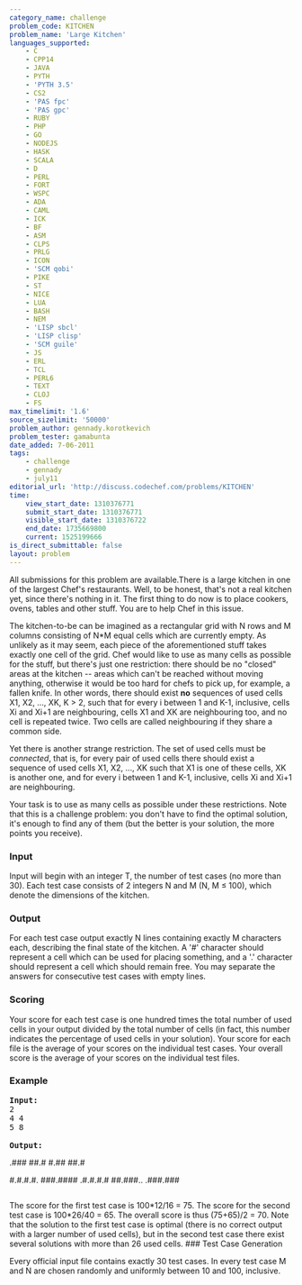 ```yaml
---
category_name: challenge
problem_code: KITCHEN
problem_name: 'Large Kitchen'
languages_supported:
    - C
    - CPP14
    - JAVA
    - PYTH
    - 'PYTH 3.5'
    - CS2
    - 'PAS fpc'
    - 'PAS gpc'
    - RUBY
    - PHP
    - GO
    - NODEJS
    - HASK
    - SCALA
    - D
    - PERL
    - FORT
    - WSPC
    - ADA
    - CAML
    - ICK
    - BF
    - ASM
    - CLPS
    - PRLG
    - ICON
    - 'SCM qobi'
    - PIKE
    - ST
    - NICE
    - LUA
    - BASH
    - NEM
    - 'LISP sbcl'
    - 'LISP clisp'
    - 'SCM guile'
    - JS
    - ERL
    - TCL
    - PERL6
    - TEXT
    - CLOJ
    - FS
max_timelimit: '1.6'
source_sizelimit: '50000'
problem_author: gennady.korotkevich
problem_tester: gamabunta
date_added: 7-06-2011
tags:
    - challenge
    - gennady
    - july11
editorial_url: 'http://discuss.codechef.com/problems/KITCHEN'
time:
    view_start_date: 1310376771
    submit_start_date: 1310376771
    visible_start_date: 1310376722
    end_date: 1735669800
    current: 1525199666
is_direct_submittable: false
layout: problem
---
```

All submissions for this problem are available.There is a large kitchen in one of the largest Chef's restaurants. Well, to be honest, that's not a real kitchen yet, since there's nothing in it. The first thing to do now is to place cookers, ovens, tables and other stuff. You are to help Chef in this issue.

The kitchen-to-be can be imagined as a rectangular grid with N rows and M columns consisting of N\*M equal cells which are currently empty. As unlikely as it may seem, each piece of the aforementioned stuff takes exactly one cell of the grid. Chef would like to use as many cells as possible for the stuff, but there's just one restriction: there should be no "closed" areas at the kitchen -- areas which can't be reached without moving anything, otherwise it would be too hard for chefs to pick up, for example, a fallen knife. In other words, there should exist **no** sequences of used cells X1, X2, ..., XK, K > 2, such that for every i between 1 and K-1, inclusive, cells Xi and Xi+1 are neighbouring, cells X1 and XK are neighbouring too, and no cell is repeated twice. Two cells are called neighbouring if they share a common side.

Yet there is another strange restriction. The set of used cells must be *connected*, that is, for every pair of used cells there should exist a sequence of used cells X1, X2, ..., XK such that X1 is one of these cells, XK is another one, and for every i between 1 and K-1, inclusive, cells Xi and Xi+1 are neighbouring. 

Your task is to use as many cells as possible under these restrictions. Note that this is a challenge problem: you don't have to find the optimal solution, it's enough to find any of them (but the better is your solution, the more points you receive).

### Input

Input will begin with an integer T, the number of test cases (no more than 30). Each test case consists of 2 integers N and M (N, M ≤ 100), which denote the dimensions of the kitchen.

### Output

For each test case output exactly N lines containing exactly M characters each, describing the final state of the kitchen. A '#' character should represent a cell which can be used for placing something, and a '.' character should represent a cell which should remain free. You may separate the answers for consecutive test cases with empty lines.

### Scoring

Your score for each test case is one hundred times the total number of used cells in your output divided by the total number of cells (in fact, this number indicates the percentage of used cells in your solution). Your score for each file is the average of your scores on the individual test cases. Your overall score is the average of your scores on the individual test files.

### Example

<pre>
<b>Input:</b>
2
4 4
5 8

<b>Output:</b>
</pre>
.###
##.#
#.##
##.#

#.#.#.#.
###.####
.#.#.#.#
##.###..
.###.###

<pre></pre>
The score for the first test case is 100\*12/16 = 75. The score for the second test case is 100\*26/40 = 65. The overall score is thus (75+65)/2 = 70. Note that the solution to the first test case is optimal (there is no correct output with a larger number of used cells), but in the second test case there exist several solutions with more than 26 used cells. ### Test Case Generation

Every official input file contains exactly 30 test cases. In every test case M and N are chosen randomly and uniformly between 10 and 100, inclusive.
